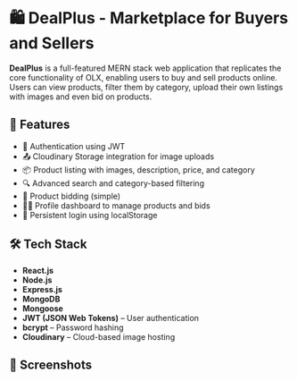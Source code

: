 # 🛍️ DealPlus - Marketplace for Buyers and Sellers

**DealPlus** is a full-featured MERN stack web application that replicates the core functionality of OLX, enabling users to buy and sell products online. Users can view products, filter them by category, upload their own listings with images and even bid on products.


## 🚀 Features

- 🔐 Authentication using JWT
- 📤 Cloudinary Storage integration for image uploads
- 📦 Product listing with images, description, price, and category
- 🔍 Advanced search and category-based filtering
- 💸 Product bidding (simple)
- 🧑‍💼 Profile dashboard to manage products and bids
- 🔄 Persistent login using localStorage


## 🛠️ Tech Stack

- **React.js**
- **Node.js**
- **Express.js**
- **MongoDB**
- **Mongoose**
- **JWT (JSON Web Tokens)** – User authentication
- **bcrypt** – Password hashing
- **Cloudinary** – Cloud-based image hosting

## 📸 Screenshots







